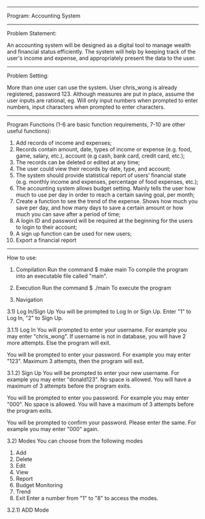----------------------------------------------------------

Program: Accounting System

----------------------------------------------------------

Problem Statement:

An accounting system will be designed as a digital tool to manage wealth and financial status efficiently. The system will help by keeping track of the user's income and expense, and appropriately present the data to the user.

----------------------------------------------------------

Problem Setting:

More than one user can use the system. User chris_wong is already registered, password 123.
Although measures are put in place, assume the user inputs are rational, eg. Will only input numbers when prompted to enter numbers, input characters when prompted to enter characters.

----------------------------------------------------------

Program Functions (1-6 are basic function requirements, 7-10 are other useful functions):
1) Add records of income and expenses; 
2) Records contain amount, date, types of income or expense (e.g. food, game, salary, etc.), account (e.g cash, bank card, credit card, etc.);
3) The records can be deleted or edited at any time; 
4) The user could view their records by date, type, and account;
5) The system should provide statistical report of users’ financial state (e.g. monthly income and expenses, percentage of food expenses, etc.);
6) The accounting system allows budget setting. Mainly tells the user how much to use per day in order to reach a certain saving goal, per month;
7) Create a function to see the trend of the expense. Shows how much you save per day, and how many days to save a certain amount or how much you can save after a period of time;
8) A login ID and password will be required at the beginning for the users to login to their account;
9) A sign up function can be used for new users;
10) Export a financial report

----------------------------------------------------------

How to use:
1) Compilation
Run the command
$ make main
To compile the program into an executable file called "main".

2) Execution
Run the command
$ ./main
To execute the program

3) Navigation

3.1) Log In/Sign Up
You will be prompted to Log In or Sign Up.
Enter "1" to Log In, "2" to Sign Up.

3.1.1) Log In
You will prompted to enter your username.
For example you may enter "chris_wong".
If username is not in database, you will have 2 more attempts. 
Else the program will exit.

You will be prompted to enter your password.
For example you may enter "123".
Maximum 3 attempts, then the program will exit.


3.1.2) Sign Up
You will be prompted to enter your new username.
For example you may enter "donald123".
No space is allowed. You will have a maximum of 3 attempts before the program exits.

You will be prompted to enter you password.
For example you may enter "000".
No space is allowed. You will have a maximum of 3 attempts before the program exits.

You will be prompted to confirm your password. Please enter the same.
For example you may enter "000" again.


3.2) Modes
You can choose from the following modes
1) Add
2) Delete
3) Edit
4) View
5) Report
6) Budget Monitoring
7) Trend
8) Exit
Enter a number from "1" to "8" to access the modes.

3.2.1) ADD Mode




